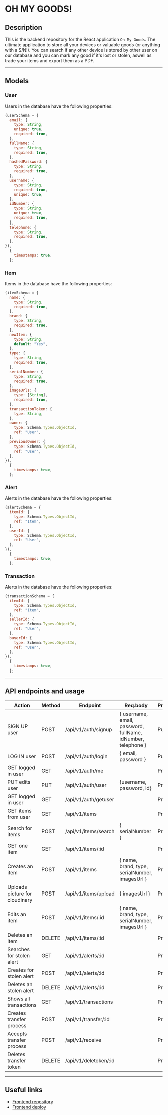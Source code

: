 # OH MY GOODS!

## Description

This is the backend repository for the React application `Oh My Goods`. The ultimate application to store all your devices or valuable goods (or anything with a S/N!). You can search if any other device is stored by other user on our database and you can mark any good if it's lost or stolen, aswell as trade your items and export them as a PDF.

---

## Models

### User

Users in the database have the following properties:

```js
(userSchema = {
  email: {
    type: String,
    unique: true,
    required: true,
  },
  fullName: {
    type: String,
    required: true,
  },
  hashedPassword: {
    type: String,
    required: true,
  },
  username: {
    type: String,
    required: true,
    unique: true,
  },
  idNumber: {
    type: String,
    unique: true,
    required: true,
  },
  telephone: {
    type: String,
    required: true,
  },
}),
  {
    timestamps: true,
  };
```

### Item

Items in the database have the following properties:

```js
(itemSchema = {
  name: {
    type: String,
    required: true,
  },
  brand: {
    type: String,
    required: true,
  },
  newItem: {
    type: String,
    default: "Yes",
  },
  type: {
    type: String,
    required: true,
  },
  serialNumber: {
    type: String,
    required: true,
  },
  imageUrls: {
    type: [String],
    required: true,
  },
  transactionToken: {
    type: String,
  },
  owner: {
    type: Schema.Types.ObjectId,
    ref: "User",
  },
  previousOwner: {
    type: Schema.Types.ObjectId,
    ref: "User",
  },
}),
  {
    timestamps: true,
  };
```

### Alert

Alerts in the database have the following properties:

```js
(alertSchema = {
  itemId: {
    type: Schema.Types.ObjectId,
    ref: "Item",
  },
  userId: {
    type: Schema.Types.ObjectId,
    ref: "User",
  },
}),
  {
    timestamps: true,
  };
```

### Transaction

Alerts in the database have the following properties:

```js
(transactionSchema = {
  itemId: {
    type: Schema.Types.ObjectId,
    ref: "Item",
  },
  sellerId: {
    type: Schema.Types.ObjectId,
    ref: "User",
  },
  buyerId: {
    type: Schema.Types.ObjectId,
    ref: "User",
  },
}),
  {
    timestamps: true,
  };
```

---

## API endpoints and usage

| Action                         | Method | Endpoint              | Req.body                                                     | Private/Public |
| ------------------------------ | ------ | --------------------- | ------------------------------------------------------------ | -------------- |
| SIGN UP user                   | POST   | /api/v1/auth/signup   | { username, email, password, fullName, idNumber, telephone } | Public         |
| LOG IN user                    | POST   | /api/v1/auth/login    | { email, password }                                          | Public         |
| GET logged in user             | GET    | /api/v1/auth/me       |                                                              | Private        |
| PUT edits user                 | PUT    | /api/v1/auth/user     | {username, password, id}                                     | Private        |
| GET logged in user             | GET    | /api/v1/auth/getuser  |                                                              | Private        |
| GET items from user            | GET    | /api/v1/items         |                                                              | Private        |
| Search for items               | POST   | /api/v1/items/search  | { serialNumber }                                             | Private        |
| GET one item                   | GET    | /api/v1/items/:id     |                                                              | Private        |
| Creates an item                | POST   | /api/v1/items         | { name, brand, type, serialNumber, imagesUrl }               | Private        |
| Uploads picture for cloudinary | POST   | /api/v1/items/upload  | { imagesUrl }                                                | Private        |
| Edits an item                  | POST   | /api/v1/items/:id     | { name, brand, type, serialNumber, imagesUrl }               | Private        |
| Deletes an item                | DELETE | /api/v1/items/:id     |                                                              | Private        |
| Searches for stolen alert      | GET    | /api/v1/alerts/:id    |                                                              | Private        |
| Creates for stolen alert       | POST   | /api/v1/alerts/:id    |                                                              | Private        |
| Deletes an stolen alert        | DELETE | /api/v1/alerts/:id    |                                                              | Private        |
| Shows all transactions         | GET    | /api/v1/transactions  |                                                              | Private        |
| Creates transfer process       | POST   | /api/v1/transfer/:id  |                                                              | Private        |
| Accepts transfer process       | POST   | /api/v1/receive       |                                                              | Private        |
| Deletes transfer token         | DELETE | /api/v1/deletoken/:id |                                                              | Private        |

---

## Useful links

- [Frontend repository](https://github.com/cristianalarcon23/OMG-FE)
- [Frontend deploy](www.ohmygoods.es)
